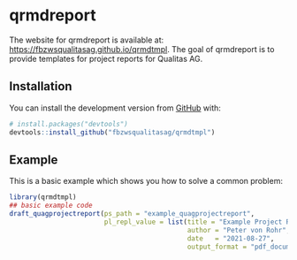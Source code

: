 
<!-- README.md is generated from README.Rmd. Please edit that file -->

# qrmdreport

<!-- badges: start -->
<!-- badges: end -->

The website for qrmdreport is available at:
<https://fbzwsqualitasag.github.io/qrmdtmpl>. The goal of qrmdreport is
to provide templates for project reports for Qualitas AG.

## Installation

You can install the development version from
[GitHub](https://github.com/) with:

``` r
# install.packages("devtools")
devtools::install_github("fbzwsqualitasag/qrmdtmpl")
```

## Example

This is a basic example which shows you how to solve a common problem:

``` r
library(qrmdtmpl)
## basic example code
draft_quagprojectreport(ps_path = "example_quagprojectreport",
                        pl_repl_value = list(title = "Example Project Report",
                                             author = "Peter von Rohr",
                                             date   = "2021-08-27",
                                             output_format = "pdf_document"))
```
